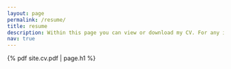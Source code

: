 ```yaml
---
layout: page
permalink: /resume/
title: resume
description: Within this page you can view or download my CV. For any inquiries or questions do not hesitate to contact me.
nav: true
---
```


{% pdf site.cv.pdf | page.h1 %}
